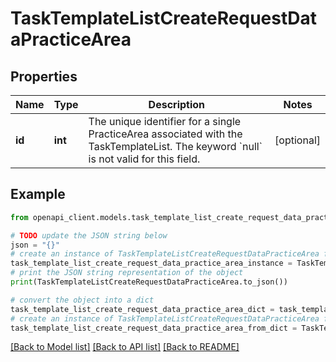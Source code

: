 # TaskTemplateListCreateRequestDataPracticeArea


## Properties

Name | Type | Description | Notes
------------ | ------------- | ------------- | -------------
**id** | **int** | The unique identifier for a single PracticeArea associated with the TaskTemplateList. The keyword &#x60;null&#x60; is not valid for this field. | [optional] 

## Example

```python
from openapi_client.models.task_template_list_create_request_data_practice_area import TaskTemplateListCreateRequestDataPracticeArea

# TODO update the JSON string below
json = "{}"
# create an instance of TaskTemplateListCreateRequestDataPracticeArea from a JSON string
task_template_list_create_request_data_practice_area_instance = TaskTemplateListCreateRequestDataPracticeArea.from_json(json)
# print the JSON string representation of the object
print(TaskTemplateListCreateRequestDataPracticeArea.to_json())

# convert the object into a dict
task_template_list_create_request_data_practice_area_dict = task_template_list_create_request_data_practice_area_instance.to_dict()
# create an instance of TaskTemplateListCreateRequestDataPracticeArea from a dict
task_template_list_create_request_data_practice_area_from_dict = TaskTemplateListCreateRequestDataPracticeArea.from_dict(task_template_list_create_request_data_practice_area_dict)
```
[[Back to Model list]](../README.md#documentation-for-models) [[Back to API list]](../README.md#documentation-for-api-endpoints) [[Back to README]](../README.md)


